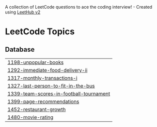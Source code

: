 A collection of LeetCode questions to ace the coding interview! - Created using [LeetHub v2](https://github.com/arunbhardwaj/LeetHub-2.0)
<!---LeetCode Topics Start-->
# LeetCode Topics
## Database
|  |
| ------- |
| [1198-unpopular-books](https://github.com/J-CECI/LeetCode/tree/master/1198-unpopular-books) |
| [1292-immediate-food-delivery-ii](https://github.com/J-CECI/LeetCode/tree/master/1292-immediate-food-delivery-ii) |
| [1317-monthly-transactions-i](https://github.com/J-CECI/LeetCode/tree/master/1317-monthly-transactions-i) |
| [1327-last-person-to-fit-in-the-bus](https://github.com/J-CECI/LeetCode/tree/master/1327-last-person-to-fit-in-the-bus) |
| [1339-team-scores-in-football-tournament](https://github.com/J-CECI/LeetCode/tree/master/1339-team-scores-in-football-tournament) |
| [1399-page-recommendations](https://github.com/J-CECI/LeetCode/tree/master/1399-page-recommendations) |
| [1452-restaurant-growth](https://github.com/J-CECI/LeetCode/tree/master/1452-restaurant-growth) |
| [1480-movie-rating](https://github.com/J-CECI/LeetCode/tree/master/1480-movie-rating) |
<!---LeetCode Topics End-->